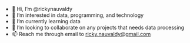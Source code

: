 - 👋 Hi, I’m @rickynauvaldy
- 👀 I’m interested in data, programming, and technology
- 🌱 I’m currently learning data
- 💞️ I’m looking to collaborate on any projects that needs data processing
- 📫 Reach me through email to ricky.nauvaldy@gmail.com

<!---
rickynauvaldy/rickynauvaldy is a ✨ special ✨ repository because its `README.md` (this file) appears on your GitHub profile.
You can click the Preview link to take a look at your changes.
--->

